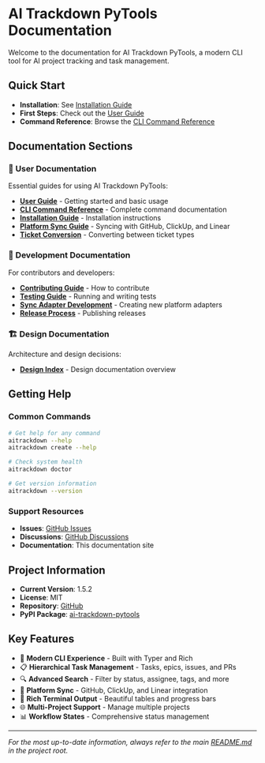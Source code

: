 # AI Trackdown PyTools Documentation

Welcome to the documentation for AI Trackdown PyTools, a modern CLI tool for AI project tracking and task management.

## Quick Start

- **Installation**: See [Installation Guide](user/HOMEBREW_INSTALL.md)
- **First Steps**: Check out the [User Guide](user/README.md)
- **Command Reference**: Browse the [CLI Command Reference](user/CLI_IMPLEMENTATION_SUMMARY.md)

## Documentation Sections

### 📖 User Documentation
Essential guides for using AI Trackdown PyTools:

- [**User Guide**](user/README.md) - Getting started and basic usage
- [**CLI Command Reference**](user/CLI_IMPLEMENTATION_SUMMARY.md) - Complete command documentation
- [**Installation Guide**](user/HOMEBREW_INSTALL.md) - Installation instructions
- [**Platform Sync Guide**](user/sync/README.md) - Syncing with GitHub, ClickUp, and Linear
- [**Ticket Conversion**](user/ticket-conversion.md) - Converting between ticket types

### 🔧 Development Documentation
For contributors and developers:

- [**Contributing Guide**](development/CONTRIBUTING.md) - How to contribute
- [**Testing Guide**](development/CLI_TESTING_GUIDE.md) - Running and writing tests
- [**Sync Adapter Development**](development/sync-adapter-developer-guide.md) - Creating new platform adapters
- [**Release Process**](development/PYPI_MANUAL_PUBLISHING_GUIDE.md) - Publishing releases

### 🏗️ Design Documentation
Architecture and design decisions:

- [**Design Index**](design/index.md) - Design documentation overview

## Getting Help

### Common Commands
```bash
# Get help for any command
aitrackdown --help
aitrackdown create --help

# Check system health
aitrackdown doctor

# Get version information
aitrackdown --version
```

### Support Resources
- **Issues**: [GitHub Issues](https://github.com/bobmatnyc/ai-trackdown-pytools/issues)
- **Discussions**: [GitHub Discussions](https://github.com/bobmatnyc/ai-trackdown-pytools/discussions)
- **Documentation**: This documentation site

## Project Information

- **Current Version**: 1.5.2
- **License**: MIT
- **Repository**: [GitHub](https://github.com/bobmatnyc/ai-trackdown-pytools)
- **PyPI Package**: [ai-trackdown-pytools](https://pypi.org/project/ai-trackdown-pytools/)

## Key Features

- 🚀 **Modern CLI Experience** - Built with Typer and Rich
- 📋 **Hierarchical Task Management** - Tasks, epics, issues, and PRs
- 🔍 **Advanced Search** - Filter by status, assignee, tags, and more
- 🔄 **Platform Sync** - GitHub, ClickUp, and Linear integration
- 🎨 **Rich Terminal Output** - Beautiful tables and progress bars
- 🌐 **Multi-Project Support** - Manage multiple projects
- 📊 **Workflow States** - Comprehensive status management

---

*For the most up-to-date information, always refer to the main [README.md](../README.md) in the project root.*
